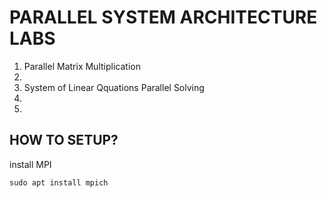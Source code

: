 # PARALLEL SYSTEM ARCHITECTURE LABS

1. Parallel Matrix Multiplication
2.
3. System of Linear Qquations Parallel Solving
4.
5.

## HOW TO SETUP?
install MPI
```
sudo apt install mpich
```
